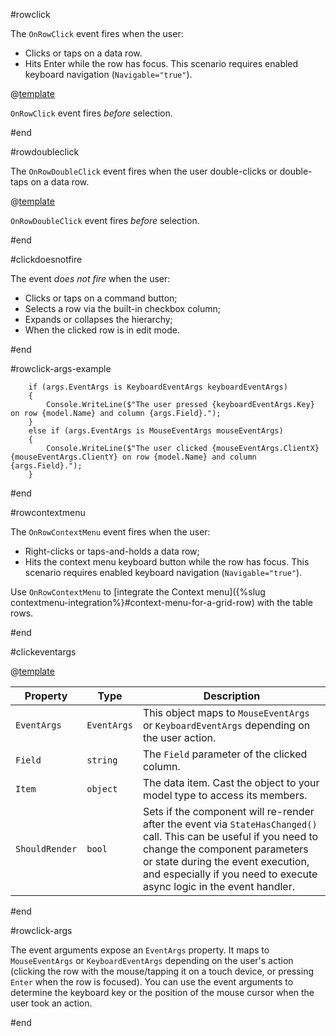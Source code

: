 #rowclick

The `OnRowClick` event fires when the user:

* Clicks or taps on a data row.
* Hits Enter while the row has focus. This scenario requires enabled keyboard navigation (`Navigable="true"`).

@[template](/_contentTemplates/common/click-events.md#clickdoesnotfire)

`OnRowClick` event fires *before* selection.

#end

#rowdoubleclick

The `OnRowDoubleClick` event fires when the user double-clicks or double-taps on a data row.

@[template](/_contentTemplates/common/click-events.md#clickdoesnotfire)

`OnRowDoubleClick` event fires *before* selection.

#end

#clickdoesnotfire

The event *does not fire* when the user:

* Clicks or taps on a command button;
* Selects a row via the built-in checkbox column;
* Expands or collapses the hierarchy;
* When the clicked row is in edit mode.

#end

#rowclick-args-example

        if (args.EventArgs is KeyboardEventArgs keyboardEventArgs)
        {
            Console.WriteLine($"The user pressed {keyboardEventArgs.Key} on row {model.Name} and column {args.Field}.");
        }
        else if (args.EventArgs is MouseEventArgs mouseEventArgs)
        {
            Console.WriteLine($"The user clicked {mouseEventArgs.ClientX} {mouseEventArgs.ClientY} on row {model.Name} and column {args.Field}.");
        }

#end

#rowcontextmenu

The `OnRowContextMenu` event fires when the user:

* Right-clicks or taps-and-holds a data row;
* Hits the context menu keyboard button while the row has focus. This scenario requires enabled keyboard navigation (`Navigable="true"`).

Use `OnRowContextMenu` to [integrate the Context menu]({%slug contextmenu-integration%}#context-menu-for-a-grid-row) with the table rows.

#end

#clickeventargs

@[template](/_contentTemplates/common/parameters-table-styles.md#table-layout)

| Property | Type | Description |
|---|---|---|
| `EventArgs` | `EventArgs` | This object maps to `MouseEventArgs` or `KeyboardEventArgs` depending on the user action. |
| `Field` | `string` | The `Field` parameter of the clicked column. |
| `Item` | `object` | The data item. Cast the object to your model type to access its members. |
| `ShouldRender` | `bool` | Sets if the component will re-render after the event via `StateHasChanged()` call. This can be useful if you need to change the component parameters or state during the event execution, and especially if you need to execute async logic in the event handler. |

#end

#rowclick-args

The event arguments expose an `EventArgs` property. It maps to `MouseEventArgs` or `KeyboardEventArgs` depending on the user's action (clicking the row with the mouse/tapping it on a touch device, or pressing `Enter` when the row is focused). You can use the event arguments to determine the keyboard key or the position of the mouse cursor when the user took an action.

#end

